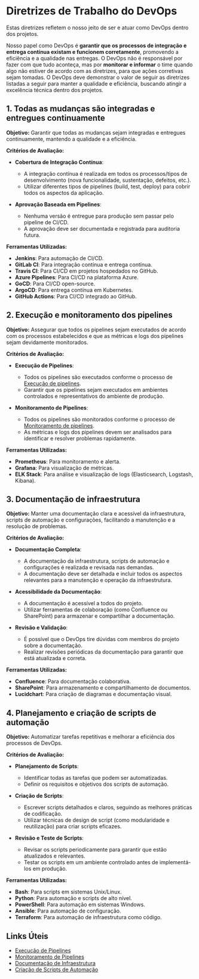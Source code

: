 # Diretrizes de Trabalho do DevOps

Estas diretrizes refletem o nosso jeito de ser e atuar como DevOps dentro dos projetos.

Nosso papel como DevOps é **garantir que os processos de integração e entrega contínua existam e funcionem corretamente**, promovendo a eficiência e a qualidade nas entregas. O DevOps não é responsável por fazer com que tudo aconteça, mas por **monitorar e informar** o time quando algo não estiver de acordo com as diretrizes, para que ações corretivas sejam tomadas. O DevOps deve demonstrar o valor de seguir as diretrizes listadas a seguir para manter a qualidade e eficiência, buscando atingir a excelência técnica dentro dos projetos.

## 1. Todas as mudanças são integradas e entregues continuamente

**Objetivo:**
Garantir que todas as mudanças sejam integradas e entregues continuamente, mantendo a qualidade e a eficiência.

**Critérios de Avaliação:**

- **Cobertura de Integração Contínua**:
  - A integração contínua é realizada em todos os processos/tipos de desenvolvimento (nova funcionalidade, sustentação, defeitos, etc.).
  - Utilizar diferentes tipos de pipelines (build, test, deploy) para cobrir todos os aspectos da aplicação.

- **Aprovação Baseada em Pipelines**:
  - Nenhuma versão é entregue para produção sem passar pelo pipeline de CI/CD.
  - A aprovação deve ser documentada e registrada para auditoria futura.

**Ferramentas Utilizadas:**
- **Jenkins**: Para automação de CI/CD.
- **GitLab CI**: Para integração contínua e entrega contínua.
- **Travis CI**: Para CI/CD em projetos hospedados no GitHub.
- **Azure Pipelines**: Para CI/CD na plataforma Azure.
- **GoCD**: Para CI/CD open-source.
- **ArgoCD**: Para entrega contínua em Kubernetes.
- **GitHub Actions**: Para CI/CD integrado ao GitHub.

## 2. Execução e monitoramento dos pipelines

**Objetivo:**
Assegurar que todos os pipelines sejam executados de acordo com os processos estabelecidos e que as métricas e logs dos pipelines sejam devidamente monitorados.

**Critérios de Avaliação:**

- **Execução de Pipelines**:
  - Todos os pipelines são executados conforme o processo de [Execução de pipelines](./documentation/work%20processes/4-pipeline-execution.md).
  - Garantir que os pipelines sejam executados em ambientes controlados e representativos do ambiente de produção.

- **Monitoramento de Pipelines**:
  - Todos os pipelines são monitorados conforme o processo de [Monitoramento de pipelines](./documentation/work%20processes/5-pipeline-monitoring.md).
  - As métricas e logs dos pipelines devem ser analisados para identificar e resolver problemas rapidamente.

**Ferramentas Utilizadas:**
- **Prometheus**: Para monitoramento e alerta.
- **Grafana**: Para visualização de métricas.
- **ELK Stack**: Para análise e visualização de logs (Elasticsearch, Logstash, Kibana).

## 3. Documentação de infraestrutura

**Objetivo:**
Manter uma documentação clara e acessível da infraestrutura, scripts de automação e configurações, facilitando a manutenção e a resolução de problemas.

**Critérios de Avaliação:**

- **Documentação Completa**:
  - A documentação da infraestrutura, scripts de automação e configurações é realizada e revisada nas demandas.
  - A documentação deve ser detalhada e incluir todos os aspectos relevantes para a manutenção e operação da infraestrutura.

- **Acessibilidade da Documentação**:
  - A documentação é acessível a todos do projeto.
  - Utilizar ferramentas de colaboração (como Confluence ou SharePoint) para armazenar e compartilhar a documentação.

- **Revisão e Validação**:
  - É possível que o DevOps tire dúvidas com membros do projeto sobre a documentação.
  - Realizar revisões periódicas da documentação para garantir que está atualizada e correta.

**Ferramentas Utilizadas:**
- **Confluence**: Para documentação colaborativa.
- **SharePoint**: Para armazenamento e compartilhamento de documentos.
- **Lucidchart**: Para criação de diagramas e documentação visual.

## 4. Planejamento e criação de scripts de automação

**Objetivo:**
Automatizar tarefas repetitivas e melhorar a eficiência dos processos de DevOps.

**Critérios de Avaliação:**

- **Planejamento de Scripts**:
  - Identificar todas as tarefas que podem ser automatizadas.
  - Definir os requisitos e objetivos dos scripts de automação.

- **Criação de Scripts**:
  - Escrever scripts detalhados e claros, seguindo as melhores práticas de codificação.
  - Utilizar técnicas de design de script (como modularidade e reutilização) para criar scripts eficazes.

- **Revisão e Teste de Scripts**:
  - Revisar os scripts periodicamente para garantir que estão atualizados e relevantes.
  - Testar os scripts em um ambiente controlado antes de implementá-los em produção.

**Ferramentas Utilizadas:**
- **Bash**: Para scripts em sistemas Unix/Linux.
- **Python**: Para automação e scripts de alto nível.
- **PowerShell**: Para automação em sistemas Windows.
- **Ansible**: Para automação de configuração.
- **Terraform**: Para automação de infraestrutura como código.

## Links Úteis

- [Execução de Pipelines](./documentation/work%20processes/4-pipeline-execution.md)
- [Monitoramento de Pipelines](./documentation/work%20processes/5-pipeline-monitoring.md)
- [Documentação de Infraestrutura](./documentation/infrastructure.md)
- [Criação de Scripts de Automação](./documentation/work%20processes/6-script-creation.md)